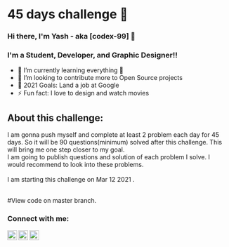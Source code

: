 # 45 days challenge 👋
### Hi there, I'm Yash - aka [codex-99] 👋

### I'm a Student, Developer, and Graphic Designer!!

- 🌱 I’m currently learning everything 🤣
- 👯 I’m looking to contribute more to Open Source projects
- 🥅 2021 Goals: Land a job at Google
- ⚡ Fun fact: I love to design and watch movies

## About this challenge:

I am gonna push myself and complete at least 2 problem each day for 45 days. So it will be 90 questions(minimum) solved after this challenge. This will bring me one step closer to my goal.
<br />
I am going to publish questions and solution of each problem I solve. I would recommend to look into these problems.
<br /> <br />
I am starting this challenge on Mar 12 2021 .
<br />
<br />

#View code on master branch.

### Connect with me:

[<img align="left" alt="grapherr_10 | Twitter" width="22px" src="https://cdn.jsdelivr.net/npm/simple-icons@v3/icons/twitter.svg" />][twitter]
[<img align="left" alt="codex-99 | LinkedIn" width="22px" src="https://cdn.jsdelivr.net/npm/simple-icons@v3/icons/linkedin.svg" />][linkedin]
[<img align="left" alt="grapherr_10 | Instagram" width="22px" src="https://cdn.jsdelivr.net/npm/simple-icons@v3/icons/instagram.svg" />][instagram]

<br />

[twitter]: https://twitter.com/grapherr_10
[instagram]: https://instagram.com/grapherr_10
[linkedin]: https://www.linkedin.com/in/yash-soni-51000417b/
